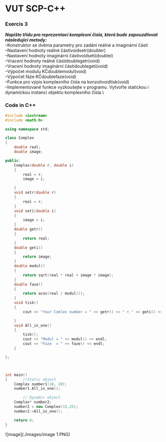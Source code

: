 # VUT SCP-C++
### Exercis 3

***Napište třídu pro reprezentaci komplexní čísla, která bude zapouzdřovat následující metody:***\
–Konstruktor se dvěma parametry pro zadání reálné a imaginární části\
–Nastavení hodnoty reálné částivoidsetr(doubler)\
–Nastavení hodnoty imaginární částivoidseti(doublei)\
–Vracení hodnoty reálné částidoublegetr(void)\
–Vracení hodnoty imaginární částidoublegeti(void)\
–Výpočet modulu KČdoublemodul(void)\
–Výpočet fáze KČdoublefaze(void)\
–Funkce pro výpis komplexního čísla na konzolivoidtisk(void)\
–Implementované funkce vyzkoušejte v programu. Vytvořte statickou i dynamickou instanci objektu komplexního čísla.\

### Code in C++
```C++
#include <iostream>
#include <math.h>

using namespace std;

class Complex
{
	double real;
	double image;

public:
	Complex(double r, double i)
	{
		real = r;
		image = i;

	}
	void setr(double r)
	{
		real = r;
	}
	void seti(double i)
	{
		image = i;
	}
	double getr()
	{
		return real;
	}
	double geti()
	{
		return image;
	}
	double modul()
	{
		return sqrt(real * real + image * image);
	}
	double faze()
	{
		return acos(real / modul());
	}
	void tisk()
	{
		cout << "Your Comlex number = " << getr() << " + " << geti() << "i" << endl;

	}
	void All_in_one()
	{
		tisk();
		cout << "Modul = " << modul() << endl;
		cout << "Faze  = " << faze() << endl;
	}

};



int main()
{		//Static object 
	Complex number1(10, 20);
	number1.All_in_one();

		// Dynamic object
	Complex* number2;
	number2 = new Complex(15,25);
	number2->All_in_one();

	return 0;
}
```
![image](./images/image 1.PNG)
